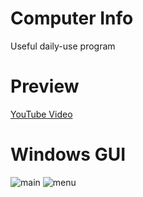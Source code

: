 # Computer Info
Useful daily-use program

# Preview
[YouTube Video](https://www.youtube.com/embed/WZDov9wBPdU)

# Windows GUI
![main](https://lh4.googleusercontent.com/EzbOoYjzSQN3jBKeeAHWkNgLDCpe7KfW9D0JfPkJHjsxL8_GnzFNQUz6UXdoNLQq4Ed0DRsEnEzrXQjhkxdq)                 ![menu](https://lh3.googleusercontent.com/7a7w4cSU2yvB2ELBOyQFB7GVG98lk4AA1c5D82khbH7y1wkhyi9KGMRwzkZPcQ5P5iQlLFtLnS4T3hITG58H)
